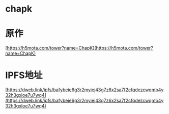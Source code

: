 # chapk
# 原作 
[https://h5mota.com/tower?name=ChapK](https://h5mota.com/tower?name=ChapK)
# IPFS地址
[https://dweb.link/ipfs/bafybeie6g3r2myiej43g7z6x2sa7f2cfqdezcwqmb4y32h3gxloe7u7wq4](https://dweb.link/ipfs/bafybeie6g3r2myiej43g7z6x2sa7f2cfqdezcwqmb4y32h3gxloe7u7wq4)
